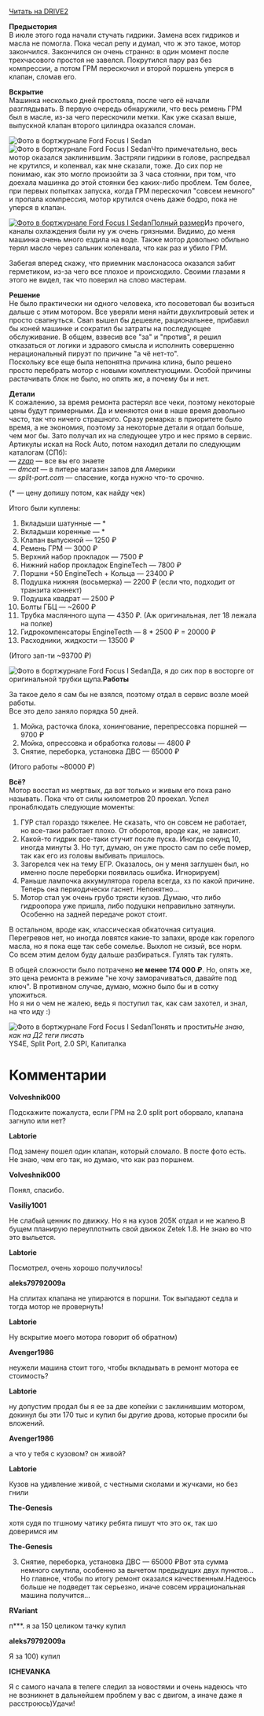 [Читать на DRIVE2](https://www.drive2.ru/l/631012473033477043/)

**Предыстория**  
В июле этого года начали стучать гидрики. Замена всех гидриков и масла не помогла. Пока чесал репу и думал, что ж это такое, мотор закончился. Закончился он очень странно: в один момент после трехчасового простоя не завелся. Покрутился пару раз без компрессии, а потом ГРМ перескочил и второй поршень уперся в клапан, сломав его.

**Вскрытие**  
Машинка несколько дней простояла, после чего её начали разглядывать. В первую очередь обнаружили, что весь ремень ГРМ был в масле, из-за чего перескочили метки. Как уже сказал выше, выпускной клапан второго цилиндра оказался сломан.

![Фото в бортжурнале Ford Focus I Sedan](https://a.d-cd.net/qQNIuQfJTPwhkcyydD_6SSx1jFY-960.jpg)![Фото в бортжурнале Ford Focus I Sedan](https://a.d-cd.net/9ddprzYdYwDDMpXzcVHIWGng7g8-960.jpg)Что примечательно, весь мотор оказался заклинившим. Застряли гидрики в голове, распредвал не крутился, и коленвал, как мне сказали, тоже. До сих пор не понимаю, как это могло произойти за 3 часа стоянки, при том, что доехала машинка до этой стоянки без каких-либо проблем. Тем более, при первых попытках запуска, когда ГРМ перескочил "совсем немного" и пропала компрессия, мотор крутился очень даже бодро, пока не уперся в клапан.

[![Фото в бортжурнале Ford Focus I Sedan](https://a.d-cd.net/kXcmBlVS8hjIrxETB805-jTQCN0-960.jpg)Полный размер](https://a.d-cd.net/kXcmBlVS8hjIrxETB805-jTQCN0-1920.jpg)Из прочего, каналы охлаждения были ну уж очень грязными. Видимо, до меня машинка очень много ездила на воде. Также мотор довольно обильно терял масло через сальник коленвала, что как раз и убило ГРМ.

Забегая вперед скажу, что приемник маслонасоса оказался забит герметиком, из-за чего все плохое и происходило. Своими глазами я этого не видел, так что поверил на слово мастерам.

**Решение**  
Не было практически ни одного человека, кто посоветовал бы возиться дальше с этим мотором. Все уверяли меня найти двухлитровый зетек и просто свапнуться. Свап вышел бы дешевле, рациональнее, прибавил бы коней машинке и сократил бы затраты на последующее обслуживание. В общем, взвесив все "за" и "против", я решил отказаться от логики и здравого смысла и исполнить совершенно нерациональный пируэт по причине "а чё нет-то".  
Поскольку все еще была непонятна причина клина, было решено просто перебрать мотор с новыми комплектующими. Особой причины растачивать блок не было, но опять же, а почему бы и нет.

**Детали**  
К сожалению, за время ремонта растерял все чеки, поэтому некоторые цены будут примерными. Да и меняются они в наше время довольно часто, так что ничего страшного. Сразу ремарка: в приоритете было время, а не экономия, поэтому за некоторые детали я отдал больше, чем мог бы. Зато получал их на следующее утро и нес прямо в сервис. Артикулы искал на Rock Auto, потом находил детали по следующим каталогам (СПб):  
— *[zzap](https://www.zzap.ru/?partner=EAAAAATmRJHs0MdjUHk6T3gklS2YRc2ZzWCH9enqvP0Ld2QsJmOT2oohylI1hSgLo0prxg%3D%3D)* — все вы его знаете  
— *dmcat* — в питере магазин запов для Америки  
— *split-port.com* — спасение, когда нужно что-то срочно.

(\* — цену допишу потом, как найду чек)

Итого были куплены:  
1) Вкладыши шатунные — \*  
2) Вкладыши коренные — \*  
3) Клапан выпускной — 1250 ₽  
4) Ремень ГРМ — 3000 ₽  
5) Верхний набор прокладок — 7500 ₽  
6) Нижний набор прокладок EngineTech — 7800 ₽  
7) Поршни +50 EngineTech + Кольца — 23400 ₽  
8) Подушка нижняя (восьмерка) — 2200 ₽ (если что, подходит от транзита коннект)  
9) Подушка квадрат — 2500 ₽  
10) Болты ГБЦ — ~2600 ₽  
11) Трубка маслянного щупа — 4350 ₽. (Аж оригинальная, лет 18 лежала на полке)  
12) Гидрокомпенсаторы EngineTecth — 8 \* 2500 ₽ = 20000 ₽  
13) Расходники, жидкости — 13500 ₽

(Итого зап-ти ~93700 ₽)

![Фото в бортжурнале Ford Focus I Sedan](https://a.d-cd.net/XoH6q-xv3YzcnNc2B2b8JeqUrxs-960.jpg)Да, я до сих пор в восторге от оригинальной трубки щупа.**Работы**

За такое дело я сам бы не взялся, поэтому отдал в сервис возле моей работы.  
Все это дело заняло порядка 50 дней.

1) Мойка, расточка блока, хонингование, перепрессовка поршней — 9700 ₽  
2) Мойка, опрессовка и обработка головы — 4800 ₽  
3) Снятие, переборка, установка ДВС — 65000 ₽

(Итого работы ~80000 ₽)

**Всё?**  
Мотор восстал из мертвых, да вот только и живым его пока рано называть. Пока что от силы километров 20 проехал. Успел пронаблюдать следующие моменты:  
1) ГУР стал гораздо тяжелее. Не сказать, что он совсем не работает, но все-таки работает плохо. От оборотов, вроде как, не зависит.  
2) Какой-то гидрик все-таки стучит после пуска. Иногда секунд 10, иногда минуты 3. Но тут, думаю, он уже просто сам по себе помер, так как его из головы выбивать пришлось.  
3) Загорелся чек на тему ЕГР. Оказалось, он у меня заглушен был, но именно после переборки появилась ошибка. Игнорируем)  
4) Раньше лампочка аккумулятора горела всегда, хз по какой причине. Теперь она периодически гаснет. Непонятно…  
5) Мотор стал уж очень грубо трясти кузов. Думаю, что либо гидроопора уже пришла, либо подушки неправильно затянули. Особенно на задней передаче рокот стоит.

В остальном, вроде как, классическая обкаточная ситуация. Перегревов нет, но иногда ловятся какие-то запахи, вроде как горелого масла, но я пока еще так себе сомелье. Выхлоп не сизый, все норм.  
Со всем этим делом буду дальше разбираться. Гулять так гулять.

В общей сложности было потрачено **не менее 174 000 ₽**. Но, опять же, это цена ремонта в режиме "не хочу заморачиваться, давайте под ключ". В противном случае, думаю, можно было бы и в сотку уложиться.  
Но я ни о чем не жалею, ведь я поступил так, как сам захотел, и знал, на что иду :)

![Фото в бортжурнале Ford Focus I Sedan](https://a.d-cd.net/Lq8z3TFbItJmuaLMQqG8dUVTMkI-960.jpg)Понять и простить*Не знаю, как на Д2 теги писать*  
YS4E, Split Port, 2.0 SPI, Капиталка

# Комментарии

**Volveshnik000**

Подскажите пожалуста, если ГРМ на 2.0 split port оборвало, клапана загнуло или нет?

**Labtorie**

Под замену пошел один клапан, который сломало. В посте фото есть. Не знаю, чем его так, но думаю, что как раз поршнем.

**Volveshnik000**

Понял, спасибо.

**Vasiliy1001**

Не слабый ценник по движку. Но я на кузов 205К отдал и не жалею.В бущем планирую переуплотнить свой движок Zetek 1.8. Не знаю во что это выльется.

**Labtorie**

Посмотрел, очень хорошо получилось!

**aleks79792009a**

На сплитах клапана не упираются в поршни. Ток выпадают седла и тогда мотор не провернуть!

**Labtorie**

Ну вскрытие моего мотора говорит об обратном)

**Avenger1986**

неужели машина стоит того, чтобы вкладывать в ремонт мотора ее стоимость?

**Labtorie**

ну допустим продал бы я ее за две копейки с заклинившим мотором, докинул бы эти 170 тыс и купил бы другие дрова, которые просили бы вложений.

**Avenger1986**

а что у тебя с кузовом? он живой?

**Labtorie**

Кузов на удивление живой, с честными сколами и жучками, но без гнили

**The-Genesis**

хотя судя по тгшному чатику ребята пишут что это ок, так шо доверимся им

**The-Genesis**

3) Снятие, переборка, установка ДВС — 65000 ₽Вот эта сумма немного смутила, особенно за вычетом предыдущих двух пунктов…Но главное, чтобы по итогу ремонт оказался качественным.Надеюсь больше не подведет так серьезно, иначе совсем иррациональная машина получится…

**RVariant**

п***. я за 150 целиком тачку купил

**aleks79792009a**

Я за 100) купил

**ICHEVANKA**

Я с самого начала в телеге следил за новостями и очень надеюсь что не возникнет в дальнейшем проблем у вас с двигом, а иначе даже я расстроюсь)Удачи!
